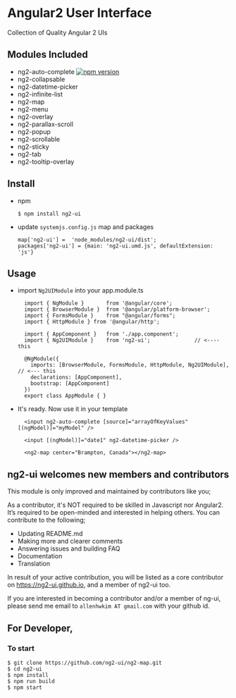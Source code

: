 # Angular2 User Interface

Collection of Quality Angular 2 UIs


## Modules Included

  * ng2-auto-complete
    [![npm version](https://badge.fury.io/js/ng2-auto-complete.svg)](https://badge.fury.io/js/ng2-auto-complete)
  * ng2-collapsable
  * ng2-datetime-picker
  * ng2-infinite-list
  * ng2-map
  * ng2-menu
  * ng2-overlay
  * ng2-parallax-scroll
  * ng2-popup
  * ng2-scrollable
  * ng2-sticky
  * ng2-tab
  * ng2-tooltip-overlay

## Install 

   * npm
   
         $ npm install ng2-ui

   * update `systemjs.config.js` map and packages
   
         map['ng2-ui'] =  'node_modules/ng2-ui/dist';
         packages['ng2-ui'] = {main: 'ng2-ui.umd.js', defaultExtension: 'js'}

## Usage

* import `Ng2UIModule` into your app.module.ts

        import { NgModule }       from '@angular/core';
        import { BrowserModule }  from '@angular/platform-browser';
        import { FormsModule }    from "@angular/forms";
        import { HttpModule } from '@angular/http';

        import { AppComponent }   from './app.component';
        import { Ng2UIModule }    from 'ng2-ui';              // <---- this

        @NgModule({
          imports: [BrowserModule, FormsModule, HttpModule, Ng2UIModule], // <--- this
          declarations: [AppComponent],
          bootstrap: [AppComponent]
        })
        export class AppModule { }

* It's ready. Now use it in your template

        <input ng2-auto-complete [source]="arrayOfKeyValues" [(ngModel)]="myModel" />
        
        <input [(ngModel)]="date1" ng2-datetime-picker /> 
        
        <ng2-map center="Brampton, Canada"></ng2-map>

## **ng2-ui** welcomes new members and contributors

This module is only improved and maintained by contributors like you;

As a contributor, it's NOT required to be skilled in Javascript nor Angular2. 
It’s required to be open-minded and interested in helping others.
You can contribute to the following;

  * Updating README.md
  * Making more and clearer comments
  * Answering issues and building FAQ
  * Documentation
  * Translation

In result of your active contribution, you will be listed as a core contributor
on https://ng2-ui.github.io, and a member of ng2-ui too.

If you are interested in becoming a contributor and/or a member of ng-ui,
please send me email to `allenhwkim AT gmail.com` with your github id. 


## For Developer,

### To start

    $ git clone https://github.com/ng2-ui/ng2-map.git
    $ cd ng2-ui
    $ npm install
    $ npm run build
    $ npm start

